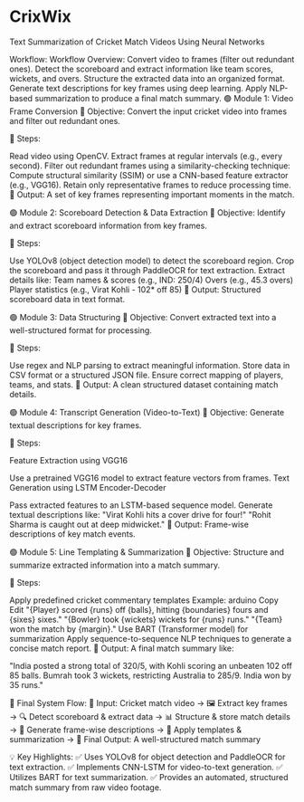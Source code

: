 # CrixWix
Text Summarization of Cricket Match Videos Using Neural Networks

Workflow:
Workflow Overview:
Convert video to frames (filter out redundant ones).
Detect the scoreboard and extract information like team scores, wickets, and overs.
Structure the extracted data into an organized format.
Generate text descriptions for key frames using deep learning.
Apply NLP-based summarization to produce a final match summary.
🟢 Module 1: Video Frame Conversion
📌 Objective: Convert the input cricket video into frames and filter out redundant ones.

🔹 Steps:

Read video using OpenCV.
Extract frames at regular intervals (e.g., every second).
Filter out redundant frames using a similarity-checking technique:
Compute structural similarity (SSIM) or use a CNN-based feature extractor (e.g., VGG16).
Retain only representative frames to reduce processing time.
🔹 Output: A set of key frames representing important moments in the match.

🟢 Module 2: Scoreboard Detection & Data Extraction
📌 Objective: Identify and extract scoreboard information from key frames.

🔹 Steps:

Use YOLOv8 (object detection model) to detect the scoreboard region.
Crop the scoreboard and pass it through PaddleOCR for text extraction.
Extract details like:
Team names & scores (e.g., IND: 250/4)
Overs (e.g., 45.3 overs)
Player statistics (e.g., Virat Kohli - 102* off 85)
🔹 Output: Structured scoreboard data in text format.

🟢 Module 3: Data Structuring
📌 Objective: Convert extracted text into a well-structured format for processing.

🔹 Steps:

Use regex and NLP parsing to extract meaningful information.
Store data in CSV format or a structured JSON file.
Ensure correct mapping of players, teams, and stats.
🔹 Output: A clean structured dataset containing match details.

🟢 Module 4: Transcript Generation (Video-to-Text)
📌 Objective: Generate textual descriptions for key frames.

🔹 Steps:

Feature Extraction using VGG16

Use a pretrained VGG16 model to extract feature vectors from frames.
Text Generation using LSTM Encoder-Decoder

Pass extracted features to an LSTM-based sequence model.
Generate textual descriptions like:
"Virat Kohli hits a cover drive for four!"
"Rohit Sharma is caught out at deep midwicket."
🔹 Output: Frame-wise descriptions of key match events.

🟢 Module 5: Line Templating & Summarization
📌 Objective: Structure and summarize extracted information into a match summary.

🔹 Steps:

Apply predefined cricket commentary templates
Example:
arduino
Copy
Edit
"{Player} scored {runs} off {balls}, hitting {boundaries} fours and {sixes} sixes."
"{Bowler} took {wickets} wickets for {runs} runs."
"{Team} won the match by {margin}."
Use BART (Transformer model) for summarization
Apply sequence-to-sequence NLP techniques to generate a concise match report.
🔹 Output: A final match summary like:

"India posted a strong total of 320/5, with Kohli scoring an unbeaten 102 off 85 balls. Bumrah took 3 wickets, restricting Australia to 285/9. India won by 35 runs."

🔵 Final System Flow:
🎥 Input: Cricket match video →
🖼️ Extract key frames →
🔍 Detect scoreboard & extract data →
📊 Structure & store match details →
📝 Generate frame-wise descriptions →
📖 Apply templates & summarization →
📄 Final Output: A well-structured match summary

💡 Key Highlights:
✅ Uses YOLOv8 for object detection and PaddleOCR for text extraction.
✅ Implements CNN-LSTM for video-to-text generation.
✅ Utilizes BART for text summarization.
✅ Provides an automated, structured match summary from raw video footage.


